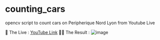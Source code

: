 # counting_cars
opencv script to count cars on Peripherique Nord Lyon from Youtube Live

🔴 The Live : [YouTube Link]([https://link-url-here.org](https://www.youtube.com/watch?v=z4vQEMiD3VI))
🧙‍♂️ The Result : 
![image](https://github.com/MrCybernetic/counting_cars/assets/3818606/49f78e2d-0017-4dac-98a2-88ba2cef9aea)
